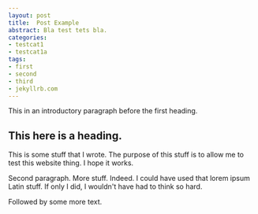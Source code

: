 ```yaml
---
layout: post
title:  Post Example
abstract: Bla test tets bla.
categories:
- testcat1
- testcat1a
tags:
- first
- second
- third
- jekyllrb.com
---
```

This in an introductory paragraph before the first heading.

## This here is a heading.

This is some stuff that I wrote.  The purpose of this stuff is to allow me to test this website thing.  I hope it works.

Second paragraph.  More stuff.  Indeed.  I could have used that lorem ipsum Latin stuff.  If only I did, I wouldn't have had to think so hard.

Followed by some more text.
